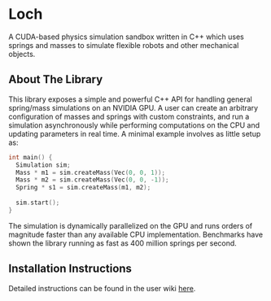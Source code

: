 # Loch
A CUDA-based physics simulation sandbox written in C++ which uses springs and masses to simulate flexible robots and other mechanical objects. 

## About The Library

This library exposes a simple and powerful C++ API for handling general spring/mass simulations on an NVIDIA GPU. A user can create an arbitrary configuration of masses and springs with custom constraints, and run a simulation asynchronously while performing computations on the CPU and updating parameters in real time. A minimal example involves as little setup as:

```C++
int main() {
  Simulation sim;
  Mass * m1 = sim.createMass(Vec(0, 0, 1));
  Mass * m2 = sim.createMass(Vec(0, 0, -1));
  Spring * s1 = sim.createMass(m1, m2);
  
  sim.start();
}
```

The simulation is dynamically parallelized on the GPU and runs orders of magnitude faster than any available CPU implementation. Benchmarks have shown the library running as fast as 400 million springs per second.

## Installation Instructions

Detailed instructions can be found in the user wiki [here](https://github.com/ja3067/Loch/wiki/Set-Up).
